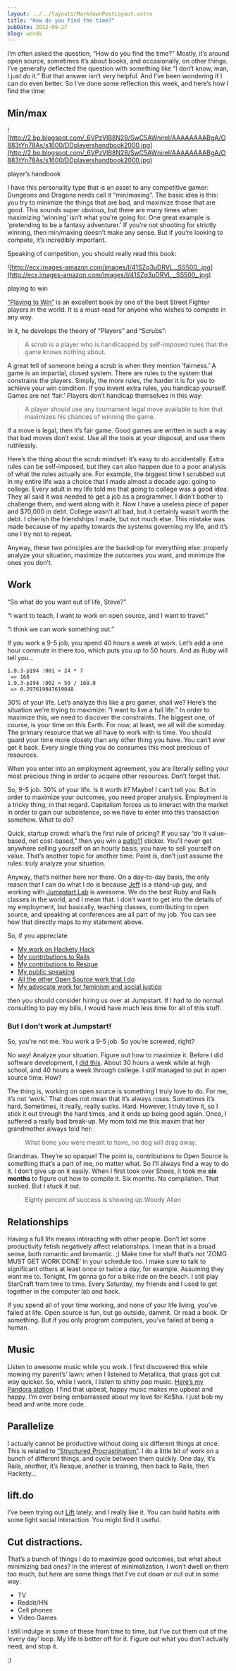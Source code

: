 ```yaml
---
layout: ../../layouts/MarkdownPostLayout.astro
title: "How do you find the time?"
pubDate: 2012-09-27
blog: words
---
```



I’m often asked the question, “How do you find the time?” Mostly, it’s around open source, sometimes it’s about books, and occasionally, on other things. I’ve generally deflected the question with something like “I don’t know, man, I just *do* it.” But that answer isn’t very helpful. And I’ve been wondering if I can do even better. So I’ve done some reflection this week, and here’s how I find the time:

## Min/max

![http://2.bp.blogspot.com/_6VPzVlB8N28/SwC5AWnireI/AAAAAAAABgA/O883tYn78As/s1600/DDplayershandbook2000.jpg](http://2.bp.blogspot.com/_6VPzVlB8N28/SwC5AWnireI/AAAAAAAABgA/O883tYn78As/s1600/DDplayershandbook2000.jpg)

player’s handbook

I have this personality type that is an asset to any competitive gamer: Dungeons and Dragons nerds call it “min/maxing”. The basic idea is this: you try to minimize the things that are bad, and maximize those that are good. This sounds super obvious, but there are many times when maximizing ‘winning’ isn’t what you’re going for. One great example is ‘pretending to be a fantasy adventurer.’ If you’re not shooting for strictly winning, then min/maxing doesn’t make any sense. But if you’re looking to compete, it’s incredibly important.

Speaking of competition, you should really read this book:

![http://ecx.images-amazon.com/images/I/41SZq3uDRVL._SS500_.jpg](http://ecx.images-amazon.com/images/I/41SZq3uDRVL._SS500_.jpg)

playing to win

[“Playing to Win”](http://www.sirlin.net/ptw/) is an excellent book by one of the best Street Fighter players in the world. It is a must-read for anyone who wishes to compete in any way.

In it, he develops the theory of “Players” and “Scrubs”:

> A scrub is a player who is handicapped by self-imposed rules that the game knows nothing about.
> 

A great tell of someone being a scrub is when they mention ‘fairness.’ A game is an impartial, closed system. There are rules to the system that constrains the players. Simply, the more rules, the harder it is for you to achieve your win condition. If you invent extra rules, you handicap yourself. Games are not ‘fair.’ Players don’t handicap themselves in this way:

> A player should use any tournament legal move available to him that maximizes his chances of winning the game.
> 

If a move is legal, then it’s fair game. Good games are written in such a way that bad moves don’t exist. Use all the tools at your disposal, and use them ruthlessly.

Here’s the thing about the scrub mindset: it’s easy to do accidentally. Extra rules can be self-imposed, but they can also happen due to a poor analysis of what the rules actually are. For example, the biggest time I scrubbed out in my entire life was a choice that I made almost a decade ago: going to college. Every adult in my life told me that going to college was a good idea. They all said it was needed to get a job as a programmer. I didn’t bother to challenge them, and went along with it. Now I have a useless piece of paper and $70,000 in debt. College wasn’t all bad, but it certainly wasn’t worth the debt. I cherish the friendships I made, but not much else. This mistake was made because of my apathy towards the systems governing my life, and it’s one I try not to repeat.

Anyway, these two principles are the backdrop for everything else: properly analyze your situation, maximize the outcomes you want, and minimize the ones you don’t.

## Work

“So what do you want out of life, Steve?”

“I want to teach, I want to work on open source, and I want to travel.”

“I think we can work something out.”

If you work a 9-5 job, you spend 40 hours a week at work. Let’s add a one hour commute in there too, which puts you up to 50 hours. And as Ruby will tell you…

```
1.9.3-p194 :001 > 24 * 7
 => 168 
1.9.3-p194 :002 > 50 / 168.0
 => 0.297619047619048 
```

30% of your life. Let’s analyze this like a pro gamer, shall we? Here’s the situation we’re trying to maximize: “I want to live a full life.” In order to maximize this, we need to discover the constraints. The biggest one, of course, is your time on this Earth. For now, at least, we all will die someday. The primary resource that we all have to work with is time. You should guard your time more closely than any other thing you have. You can’t ever get it back. Every single thing you do consumes this most precious of resources.

When you enter into an employment agreement, you are literally selling your most precious thing in order to acquire other resources. Don’t forget that.

So, 9-5 job. 30% of your life. Is it worth it? Maybe! I can’t tell you. But in order to maximize your outcomes, you need proper analysis. Employment is a tricky thing, in that regard. Capitalism forces us to interact with the market in order to gain our subsistence, so we have to enter into this transaction somehow. What to do?

Quick, startup crowd: what’s the first rule of pricing? If you say “do it value-based, not cost-based,” then you win a [patio11](http://www.kalzumeus.com/blog/) sticker. You’ll never get anywhere selling yourself on an hourly basis, you have to sell yourself on value. That’s another topic for another time. Point is, don’t just assume the rules: truly analyze your situation.

Anyway, that’s neither here nor there. On a day-to-day basis, the only reason that I can do what I do is because [Jeff](https://twitter.com/j3) is a stand-up guy, and working with [Jumpstart Lab](http://jumpstartlab.com/) is awesome. We do the best Ruby and Rails classes in the world, and I mean that. I don’t want to get into the details of my employment, but basically, teaching classes, contributing to open source, and speaking at conferences are all part of my job. You can see how that directly maps to my statement above.

So, if you appreciate

- [My work on Hackety Hack](http://hackety.com/)
- [My contributions to Rails](http://contributors.rubyonrails.org/contributors/steve-klabnik/commits)
- [My contributions to Resque](https://github.com/defunkt/resque)
- [My public speaking](http://vimeo.com/search?q=klabnik)
- [All the other Open Source work that I do](https://github.com/steveklabnik?tab=activity)
- [My advocate work for feminism and social justice](http://confreaks.com/videos/1089-madisonruby2012-anti-opression-101)

then you should consider hiring us over at Jumpstart. If I had to do normal consulting to pay my bills, I would have much less time for all of this stuff.

### But I don’t work at Jumpstart!

So, you’re not me. You work a 9-5 job. So you’re screwed, right?

No way! Analyze your situation. Figure out how to maximize it. Before I did software development, I [did this](http://www.vocellipizza.com/consumer/index.php). About 30 hours a week while at high school, and 40 hours a week through college. I *still* managed to put in open source time. How?

The thing is, working on open source is something I truly love to do. For me, it’s not ‘work.’ That does not mean that it’s always roses. Sometimes it’s hard. Sometimes, it really, really sucks. Hard. However, I truly love it, so I stick it out through the hard times, and it ends up being good again. Once, I suffered a really bad break-up. My mom told me this maxim that her grandmother always told her:

> What bone you were meant to have, no dog will drag away.
> 

Grandmas. They’re so opaque! The point is, contributions to Open Source is something that’s a part of me, no matter what. So I’ll always find a way to do it. I don’t give up on it easily. When I first took over Shoes, it took me **six months** to figure out how to compile it. Six months. No compilation. That sucked. But I stuck it out.

> Eighty percent of success is showing up.Woody Allen
> 

## Relationships

Having a full life means interacting with other people. Don’t let some productivity fetish negatively affect relationships. I mean that in a broad sense, both romantic and bromantic. ;) Make time for stuff that’s not ‘ZOMG MUST GET WORK DONE’ in your schedule too. I make sure to talk to significant others at least once or twice a day, for example. Assuming they want me to. Tonight, I’m gonna go for a bike ride on the beach. I still play StarCraft from time to time. Every Saturday, my friends and I used to get together in the computer lab and hack.

If you spend all of your time working, and none of your life living, you’ve failed at life. Open source is fun, but go outside, dammit. Or read a book. Or something. But if you only program computers, you’ve failed at being a human.

## Music

Listen to awesome music while you work. I first discovered this while mowing my parent’s’ lawn: when I listened to Metallica, that grass got cut way quicker. So, while I work, I listen to shitty pop music. [Here’s my Pandora station](http://www.pandora.com/?sc=sh588283719292597139&shareImp=true). I find that upbeat, happy music makes me upbeat and happy. I’m over being embarrassed about my love for Ke$ha. I just bob my head and write more code.

## Parallelize

I actually cannot be productive without doing six different things at once. This is related to [“Structured Procrastination”](http://www.structuredprocrastination.com/). I do a little bit of work on a bunch of different things, and cycle between them quickly. One day, it’s Rails, another, it’s Resque, another is training, then back to Rails, then Hackety…

## lift.do

I’ve been trying out [Lift](http://lift.do/) lately, and I really like it. You can build habits with some light social interaction. You might find it useful.

## Cut distractions.

That’s a bunch of things I do to maximize good outcomes, but what about minimizing bad ones? In the interest of minimalization, I won’t dwell on them too much, but here are some things that I’ve cut down or cut out in some way:

- TV
- Reddit/HN
- Cell phones
- Video Games

I still indulge in some of these from time to time, but I’ve cut them out of the ‘every day’ loop. My life is better off for it. Figure out what you don’t actually need, and stop it.

;)
